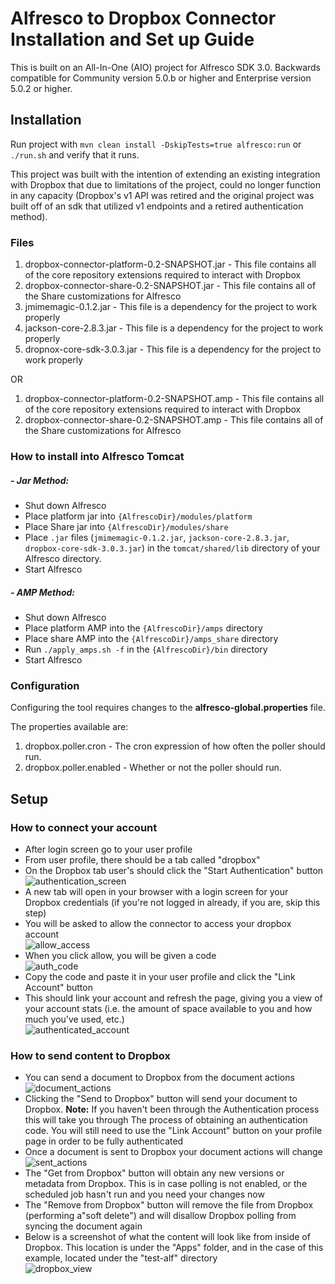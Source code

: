 # Alfresco to Dropbox Connector Installation and Set up Guide

This is built on an All-In-One (AIO) project for Alfresco SDK 3.0.  Backwards compatible for Community version 5.0.b or higher and Enterprise version 5.0.2 or higher. 

## Installation

Run project with `mvn clean install -DskipTests=true alfresco:run` or `./run.sh` and verify that it runs.

This project was built with the intention of extending an existing
 integration with Dropbox that due to limitations of the project, 
 could no longer function in any capacity (Dropbox's v1 API 
 was retired and the original project was built off of an sdk that utilized v1 endpoints and a retired authentication method). 
 
### Files
 
 1. dropbox-connector-platform-0.2-SNAPSHOT.jar - This file contains all of the core repository extensions required to interact with Dropbox  
 2. dropbox-connector-share-0.2-SNAPSHOT.jar  - This file contains all of the Share customizations for Alfresco  
 3. jmimemagic-0.1.2.jar - This file is a dependency for the project to work properly  
 4. jackson-core-2.8.3.jar - This file is a dependency for the project to work properly  
 5. dropnox-core-sdk-3.0.3.jar - This file is a dependency for the project to work properly  
 
 OR  
 1. dropbox-connector-platform-0.2-SNAPSHOT.amp - This file contains all of the core repository extensions required to interact with Dropbox
 2. dropbox-connector-share-0.2-SNAPSHOT.amp - This file contains all of the Share customizations for Alfresco
 
### How to install into Alfresco Tomcat

  ##### - Jar Method:
   * Shut down Alfresco
   * Place platform jar into `{AlfrescoDir}/modules/platform`
   * Place Share jar into `{AlfrescoDir}/modules/share`
   * Place `.jar` files
    (`jmimemagic-0.1.2.jar`, `jackson-core-2.8.3.jar`, `dropbox-core-sdk-3.0.3.jar`)
      in the `tomcat/shared/lib` directory of your Alfresco directory.
   * Start Alfresco
  
  ##### - AMP Method:
   * Shut down Alfresco 
   * Place platform AMP into the `{AlfrescoDir}/amps` directory
   * Place share AMP into the `{AlfrescoDir}/amps_share` directory
   * Run `./apply_amps.sh -f` in the `{AlfrescoDir}/bin` directory
   * Start Alfresco
   
### Configuration

Configuring the tool requires changes to the **alfresco-global.properties** file.

The properties available are:

 1. dropbox.poller.cron - The cron expression of how often the poller should run.
 2. dropbox.poller.enabled - Whether or not the poller should run.

## Setup   
### How to connect your account

 * After login screen go to your user profile
 * From user profile, there should be a tab called "dropbox"
 * On the Dropbox tab user's should click the "Start Authentication" button  
 ![authentication_screen](AuthenticationScreen.png "Authentication Screen")  
 * A new tab will open in your browser with a login screen for your Dropbox credentials
  (if you're not logged in already, if you are, skip this step)
 * You will be asked to allow the connector to access your dropbox account  
 ![allow_access](AuthConfirmation.png "Allow Access")  
 * When you click allow, you will be given a code  
 ![auth_code](AuthCode.png "Authentication Code")  
 * Copy the code and paste it in your user profile and click the  "Link Account" button
 * This should link your account and refresh the page, giving you a view of your account stats
 (i.e. the amount of space available to you and how much you've used, etc.)  
 ![authenticated_account](AuthenticatedAccount.png "Authenticated Account")  
 
### How to send content to Dropbox

 * You can send a document to Dropbox from the document actions  
 ![document_actions](DocActionsToSend.png "Document Actions")  
 * Clicking the "Send to Dropbox" button will send your document to Dropbox.
  **Note:** If you haven't been through the Authentication process this will take you through
  The process of obtaining an authentication code. You will still need to use the "Link Account"
  button on your profile page in order to be fully authenticated
 * Once a document is sent to Dropbox your document actions will change  
 ![sent_actions](DocActionsSent.png "Synced Document Actions")  
 * The "Get from Dropbox" button will obtain any new versions or metadata from
  Dropbox. This is in case polling is not enabled,
   or the scheduled job hasn't run and you need your changes now
 * The "Remove from Dropbox" button will remove the file from Dropbox
  (performing a"soft delete") and will disallow Dropbox polling
   from syncing the document again
 * Below is a screenshot of what the content will look like from inside of
 Dropbox. This location is under the "Apps" folder, and in the case of
 this example, located under the "test-alf" directory  
 ![dropbox_view](InsideDropbox.png "Dropbox View")  
 
 
 
